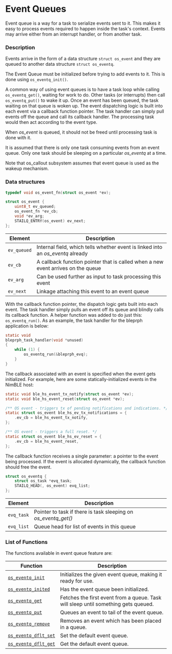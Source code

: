 # Event Queues


Event queue is a way for a task to serialize events sent to it. This makes it easy to process events required to happen inside the task's context. Events may arrive either from an interrupt handler, or from another task.

### Description

Events arrive in the form of a data structure `struct os_event` and 
they are queued to another data structure `struct os_eventq`.

The Event Queue must be initialized before trying to add events to 
it. This is done using `os_eventq_init()`.

A common way of using event queues is to have a task loop while calling `os_eventq_get()`, 
waiting for work to do. Other tasks (or interrupts) then call `os_eventq_put()` 
to wake it up. Once an event has been queued, the task waiting on that queue is woken up. The event dispatching logic is built into each event via a callback function pointer. The task handler can simply pull events
off the queue and call its callback handler. The processing task would then act according to the event type. 

When *os_event* is queued, it should not be freed until processing task is done with it.

It is assumed that there is only one task consuming events from an event queue. Only one task should be sleeping on a particular *os_eventq* at a time.

Note that os_callout subsystem assumes that event queue is used as the wakeup mechanism.

### Data structures

```c
typedef void os_event_fn(struct os_event *ev);

struct os_event {
    uint8_t ev_queued;
    os_event_fn *ev_cb;
    void *ev_arg;
    STAILQ_ENTRY(os_event) ev_next;
};
```

| Element | Description |
|---------|-------------|
| `ev_queued` | Internal field, which tells whether event is linked into an *os_eventq* already |
| `ev_cb` | A callback function pointer that is called when a new event arrives on the queue |
| `ev_arg` | Can be used further as input to task processing this event |
| `ev_next` | Linkage attaching this event to an event queue |

With the callback function pointer, the dispatch logic gets built into each event. The task handler simply pulls an event off its queue and blindly calls its callback function.  A helper function was added to do just this: 
`os_eventq_run()`.  As an example, the task handler for the bleprph application is below:

```c
static void
bleprph_task_handler(void *unused)
{
    while (1) {
        os_eventq_run(&bleprph_evq);
    }
}
```
  
The callback associated with an event is specified when the event gets
initialized.  For example, here are some statically-initialized events
in the NimBLE host:

```c
static void ble_hs_event_tx_notify(struct os_event *ev);
static void ble_hs_event_reset(struct os_event *ev);

/** OS event - triggers tx of pending notifications and indications. */
static struct os_event ble_hs_ev_tx_notifications = {
    .ev_cb = ble_hs_event_tx_notify,
};

/** OS event - triggers a full reset. */
static struct os_event ble_hs_ev_reset = {
    .ev_cb = ble_hs_event_reset,
};
```

The callback function receives a single parameter: a
pointer to the event being processed.  If the event is allocated
dynamically, the callback function should free the event.   
   
   
```c
struct os_eventq {
    struct os_task *evq_task;
    STAILQ_HEAD(, os_event) evq_list;
};
```


| Element | Description |
|---------|-------------|
| `evq_task` | Pointer to task if there is task sleeping on *os_eventq_get()* |
| `evq_list` | Queue head for list of events in this queue |

### List of Functions


The functions available in event queue feature are:

| **Function** | **Description** |
|---------|-------------|
| [`os_eventq_init`](os_eventq_init.md) | Initializes the given event queue, making it ready for use. |
| [`os_eventq_inited`](os_eventq_inited.md) | Has the event queue been initialized. |
| [`os_eventq_get`](os_eventq_get.md) | Fetches the first event from a queue. Task will sleep until something gets queued. |
| [`os_eventq_put`](os_eventq_put.md) | Queues an event to tail of the event queue. |
| [`os_eventq_remove`](os_eventq_remove.md) | Removes an event which has been placed in a queue. |
| [`os_eventq_dflt_set`](os_eventq_dflt_set.md) | Set the default event queue. |
| [`os_eventq_dflt_get`](os_eventq_dflt_get.md) | Get the default event queue. |



